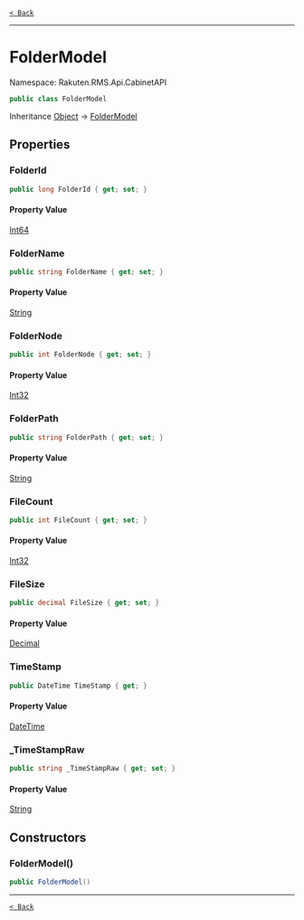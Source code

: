 [`< Back`](./)

---

# FolderModel

Namespace: Rakuten.RMS.Api.CabinetAPI

```csharp
public class FolderModel
```

Inheritance [Object](https://docs.microsoft.com/en-us/dotnet/api/system.object) → [FolderModel](./rakuten.rms.api.cabinetapi.foldermodel)

## Properties

### **FolderId**

```csharp
public long FolderId { get; set; }
```

#### Property Value

[Int64](https://docs.microsoft.com/en-us/dotnet/api/system.int64)<br>

### **FolderName**

```csharp
public string FolderName { get; set; }
```

#### Property Value

[String](https://docs.microsoft.com/en-us/dotnet/api/system.string)<br>

### **FolderNode**

```csharp
public int FolderNode { get; set; }
```

#### Property Value

[Int32](https://docs.microsoft.com/en-us/dotnet/api/system.int32)<br>

### **FolderPath**

```csharp
public string FolderPath { get; set; }
```

#### Property Value

[String](https://docs.microsoft.com/en-us/dotnet/api/system.string)<br>

### **FileCount**

```csharp
public int FileCount { get; set; }
```

#### Property Value

[Int32](https://docs.microsoft.com/en-us/dotnet/api/system.int32)<br>

### **FileSize**

```csharp
public decimal FileSize { get; set; }
```

#### Property Value

[Decimal](https://docs.microsoft.com/en-us/dotnet/api/system.decimal)<br>

### **TimeStamp**

```csharp
public DateTime TimeStamp { get; }
```

#### Property Value

[DateTime](https://docs.microsoft.com/en-us/dotnet/api/system.datetime)<br>

### **_TimeStampRaw**

```csharp
public string _TimeStampRaw { get; set; }
```

#### Property Value

[String](https://docs.microsoft.com/en-us/dotnet/api/system.string)<br>

## Constructors

### **FolderModel()**

```csharp
public FolderModel()
```

---

[`< Back`](./)
